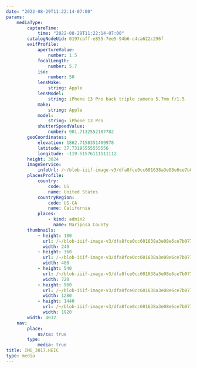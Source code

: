 ```yaml
---
date: "2022-08-29T11:22:14-07:00"
params:
    mediaType:
        captureTime:
            time: "2022-08-29T11:22:14-07:00"
        catalogNodeUid: 0197cbff-e855-7ee5-94b6-c4ca622c296f
        exifProfile:
            apertureValue:
                number: 1.5
            focalLength:
                number: 5.7
            iso:
                number: 50
            lensMake:
                string: Apple
            lensModel:
                string: iPhone 13 Pro back triple camera 5.7mm f/1.5
            make:
                string: Apple
            model:
                string: iPhone 13 Pro
            shutterSpeedValue:
                number: 901.7132552107782
        geoCoordinates:
            elevation: 1862.7158351409978
            latitude: 37.73195555555556
            longitude: -119.51576111111112
        height: 3024
        imageService:
            infoUrl: /~/blob-iiif-image-v3/dfa8fce0cc601638a3e08e6ce7b0777e8c681781a7427509f27239998bf92030/info.json
        placesProfile:
            country:
                code: US
                name: United States
            countryRegion:
                code: US-CA
                name: California
            places:
                - kind: admin2
                  name: Mariposa County
        thumbnails:
            - height: 180
              url: /~/blob-iiif-image-v3/dfa8fce0cc601638a3e08e6ce7b0777e8c681781a7427509f27239998bf92030/full/240%2C180/0/default.jpg
              width: 240
            - height: 360
              url: /~/blob-iiif-image-v3/dfa8fce0cc601638a3e08e6ce7b0777e8c681781a7427509f27239998bf92030/full/480%2C360/0/default.jpg
              width: 480
            - height: 540
              url: /~/blob-iiif-image-v3/dfa8fce0cc601638a3e08e6ce7b0777e8c681781a7427509f27239998bf92030/full/720%2C540/0/default.jpg
              width: 720
            - height: 960
              url: /~/blob-iiif-image-v3/dfa8fce0cc601638a3e08e6ce7b0777e8c681781a7427509f27239998bf92030/full/1280%2C960/0/default.jpg
              width: 1280
            - height: 1440
              url: /~/blob-iiif-image-v3/dfa8fce0cc601638a3e08e6ce7b0777e8c681781a7427509f27239998bf92030/full/1920%2C1440/0/default.jpg
              width: 1920
        width: 4032
    nav:
        place:
            us/ca: true
        type:
            media: true
title: IMG_3017.HEIC
type: media
---
```

